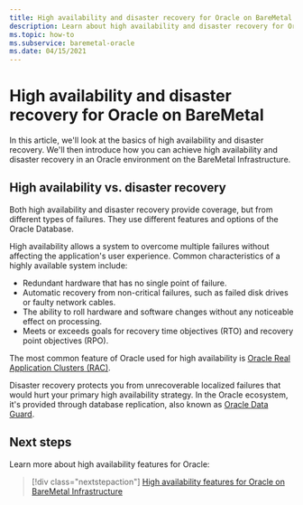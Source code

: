 ```yaml
---
title: High availability and disaster recovery for Oracle on BareMetal
description: Learn about high availability and disaster recovery for Oracle on Azure BareMetal Infrastructure.
ms.topic: how-to
ms.subservice: baremetal-oracle
ms.date: 04/15/2021
---
```


# High availability and disaster recovery for Oracle on BareMetal

In this article, we'll look at the basics of high availability and disaster recovery. We'll then introduce how you can achieve high availability and disaster recovery in an Oracle environment on the BareMetal Infrastructure.

## High availability vs. disaster recovery

Both high availability and disaster recovery provide coverage, but from different types of failures. They use different features and options of the Oracle Database.

High availability allows a system to overcome multiple failures without affecting the application's user experience. Common characteristics of a highly available system include:

- Redundant hardware that has no single point of failure.
- Automatic recovery from non-critical failures, such as failed disk drives or faulty network cables.
- The ability to roll hardware and software changes without any noticeable effect on processing.
- Meets or exceeds goals for recovery time objectives (RTO) and recovery point objectives (RPO).

The most common feature of Oracle used for high availability is [Oracle Real Application Clusters (RAC)](https://docs.oracle.com/en/database/oracle/oracle-database/19/racad/introduction-to-oracle-rac.html#GUID-5A1B02A2-A327-42DD-A1AD-20610B2A9D92).

Disaster recovery protects you from unrecoverable localized failures that would hurt your primary high availability strategy. In the Oracle ecosystem, it's provided through database replication, also known as [Oracle Data Guard](https://docs.oracle.com/en/database/oracle/oracle-database/19/sbydb/preface.html#GUID-B6209E95-9DA8-4D37-9BAD-3F000C7E3590).

## Next steps

Learn more about high availability features for Oracle:

> [!div class="nextstepaction"]
> [High availability features for Oracle on BareMetal Infrastructure](high-availability-features.md)
